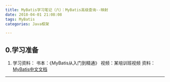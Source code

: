 ```yaml
---
title: MyBatis学习笔记（六）：MyBatis高级查询--映射
date: 2018-04-01 21:08:08
tags: MyBatis
categories: Java框架

---
```

## 0.学习准备
1. 学习资料：
书本：《MyBatis从入门到精通》
视频：某培训班视频
资料：[MyBatis中文文档](http://www.mybatis.org/mybatis-3/zh/index.html)

---
